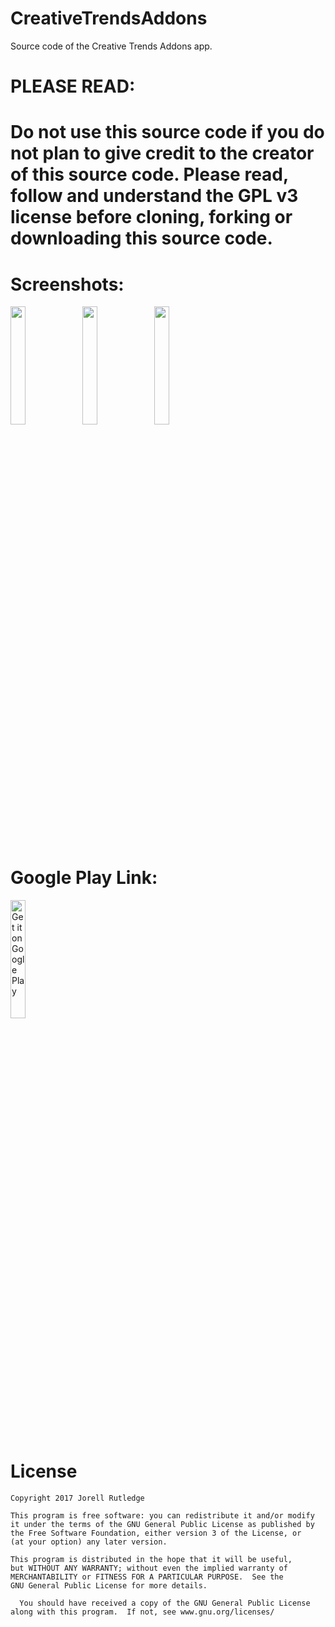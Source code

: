# CreativeTrendsAddons
Source code of the Creative Trends Addons app. 

# PLEASE READ:
# Do not use this source code if you do not plan to give credit to the creator of this source code. Please read, follow and understand the GPL v3 license before cloning, forking or downloading this source code.

# Screenshots:
<img src="https://lh3.googleusercontent.com/J5WtHM1rGFXPNvGg2y4z4Z_HIFrcWq4h2nyFwTzQwVxDpN0fuaxB8luMjlaXjP-zcHY=h900-rw" width="22%" height=""> <img src="https://lh3.googleusercontent.com/fNNQh84G_kBUbY8MhOU7y1DZyVTrQDMDPTDdo5lE2L6em1HblV2BtMAYjsa9eAdOITg=h900-rw" width="22%" height=""> <img src="https://lh3.googleusercontent.com/-lHcjf52fZcLMN-Ufmt6LwQXfZVe_WJS85MTaYA4MvURUg2FeFoWSiWD8D-hLCHRU8c=w300-rw" width="22%" height="">

# Google Play Link:
<a href='https://play.google.com/store/apps/details?id=com.creativetrends.addons'><img alt='Get it on Google Play' src='https://play.google.com/intl/en_us/badges/images/generic/en_badge_web_generic.png' width="22%" height=""/></a>


# License

    Copyright 2017 Jorell Rutledge
    
    This program is free software: you can redistribute it and/or modify
    it under the terms of the GNU General Public License as published by
    the Free Software Foundation, either version 3 of the License, or
    (at your option) any later version.
    
   	This program is distributed in the hope that it will be useful,
    but WITHOUT ANY WARRANTY; without even the implied warranty of
    MERCHANTABILITY or FITNESS FOR A PARTICULAR PURPOSE.  See the
    GNU General Public License for more details.
    
	  You should have received a copy of the GNU General Public License
    along with this program.  If not, see www.gnu.org/licenses/
	

